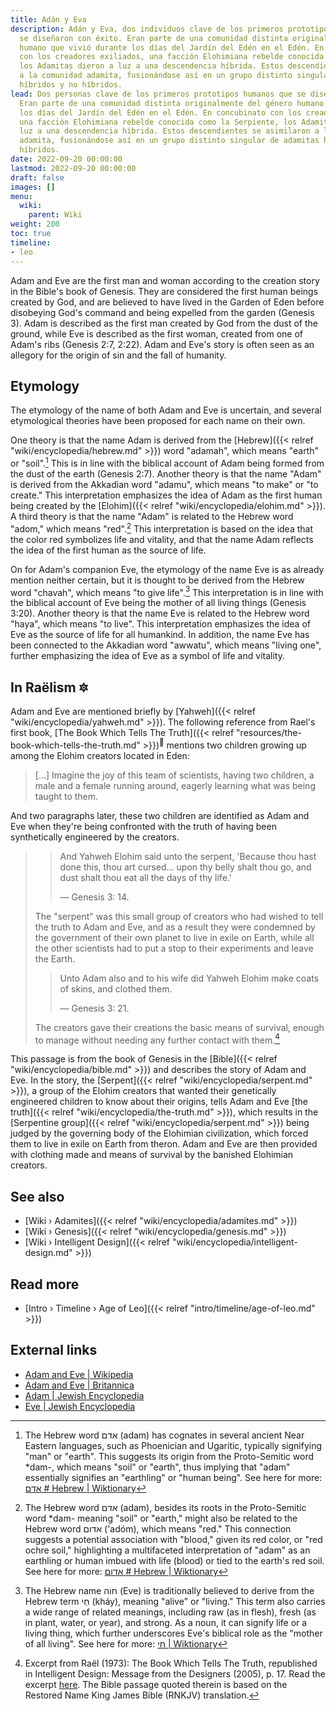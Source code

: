 ```yaml
---
title: Adán y Eva
description: Adán y Eva, dos individuos clave de los primeros prototipos humanos que
  se diseñaron con éxito. Eran parte de una comunidad distinta originalmente del género
  humano que vivió durante los días del Jardín del Edén en el Edén. En concubinato
  con los creadores exiliados, una facción Elohimiana rebelde conocida como la Serpiente,
  los Adamitas dieron a luz a una descendencia híbrida. Estos descendientes se asimilaron
  a la comunidad adamita, fusionándose así en un grupo distinto singular de adamitas
  híbridos y no híbridos.
lead: Dos personas clave de los primeros prototipos humanos que se diseñaron con éxito.
  Eran parte de una comunidad distinta originalmente del género humano que vivió durante
  los días del Jardín del Edén en el Edén. En concubinato con los creadores exiliados,
  una facción Elohimiana rebelde conocida como la Serpiente, los Adamitas dieron a
  luz a una descendencia híbrida. Estos descendientes se asimilaron a la comunidad
  adamita, fusionándose así en un grupo distinto singular de adamitas híbridos y no
  híbridos.
date: 2022-09-20 00:00:00
lastmod: 2022-09-20 00:00:00
draft: false
images: []
menu:
  wiki:
    parent: Wiki
weight: 200
toc: true
timeline:
- leo
---
```


Adam and Eve are the first man and woman according to the creation story in the Bible's book of Genesis. They are considered the first human beings created by God, and are believed to have lived in the Garden of Eden before disobeying God's command and being expelled from the garden (Genesis 3). Adam is described as the first man created by God from the dust of the ground, while Eve is described as the first woman, created from one of Adam's ribs (Genesis 2:7, 2:22). Adam and Eve's story is often seen as an allegory for the origin of sin and the fall of humanity.

## Etymology

The etymology of the name of both Adam and Eve is uncertain, and several etymological theories have been proposed for each name on their own.

One theory is that the name Adam is derived from the [Hebrew]({{< relref "wiki/encyclopedia/hebrew.md" >}}) word "adamah", which means "earth" or "soil".[^soil] This is in line with the biblical account of Adam being formed from the dust of the earth (Genesis 2:7). Another theory is that the name "Adam" is derived from the Akkadian word "adamu", which means "to make" or "to create." This interpretation emphasizes the idea of Adam as the first human being created by the [Elohim]({{< relref "wiki/encyclopedia/elohim.md" >}}). A third theory is that the name "Adam" is related to the Hebrew word "adom," which means "red".[^red] This interpretation is based on the idea that the color red symbolizes life and vitality, and that the name Adam reflects the idea of the first human as the source of life.

On for Adam's companion Eve, the etymology of the name Eve is as already mention neither certain, but it is thought to be derived from the Hebrew word "chavah", which means "to give life".[^alive] This interpretation is in line with the biblical account of Eve being the mother of all living things (Genesis 3:20). Another theory is that the name Eve is related to the Hebrew word "haya", which means "to live". This interpretation emphasizes the idea of Eve as the source of life for all humankind. In addition, the name Eve has been connected to the Akkadian word "awwatu", which means "living one", further emphasizing the idea of Eve as a symbol of life and vitality.

[^soil]: The Hebrew word אדם (adam) has cognates in several ancient Near Eastern languages, such as Phoenician and Ugaritic, typically signifying "man" or "earth". This suggests its origin from the Proto-Semitic word *dam-, which means "soil" or "earth", thus implying that "adam" essentially signifies an "earthling" or "human being". See here for more: [אדם # Hebrew | Wiktionary](https://en.wiktionary.org/wiki/%D7%90%D7%93%D7%9D#Hebrew)

[^red]: The Hebrew word אדם (adam), besides its roots in the Proto-Semitic word *dam- meaning "soil" or "earth," might also be related to the Hebrew word אדום ('adóm), which means "red." This connection suggests a potential association with "blood," given its red color, or "red ochre soil," highlighting a multifaceted interpretation of "adam" as an earthling or human imbued with life (blood) or tied to the earth's red soil. See here for more: [אדום # Hebrew | Wiktionary](https://en.wiktionary.org/wiki/%D7%90%D7%93%D7%95%D7%9D#Hebrew)

[^alive]: The Hebrew name חוה (Eve) is traditionally believed to derive from the Hebrew term חַי (kháy), meaning "alive" or "living." This term also carries a wide range of related meanings, including raw (as in flesh), fresh (as in plant, water, or year), and strong. As a noun, it can signify life or a living thing, which further underscores Eve's biblical role as the "mother of all living". See here for more: [חי | Wiktionary](https://en.wiktionary.org/wiki/%D7%97%D7%99#Hebrew)

## In Raëlism 🔯

Adam and Eve are mentioned briefly by [Yahweh]({{< relref "wiki/encyclopedia/yahweh.md" >}}). The following reference from Rael's first book, [The Book Which Tells The Truth]({{< relref "resources/the-book-which-tells-the-truth.md" >}})<sup>📖</sup> mentions two children growing up among the Elohim creators located in Eden:

> [...] Imagine the joy of this team of scientists, having two children, a male and a female running around, eagerly learning what was being taught to them.

And two paragraphs later, these two children are identified as Adam and Eve when they're being confronted with the truth of having been synthetically engineered by the creators.

>> And Yahweh Elohim said unto the serpent, 'Because thou hast done this, thou art cursed... upon thy belly shalt thou go, and dust shalt thou eat all the days of thy life.'
>>
>> — Genesis 3: 14.
>
> The "serpent" was this small group of creators who had wished to tell the truth to Adam and Eve, and as a result they were condemned by the government of their own planet to live in exile on Earth, while all the other scientists had to put a stop to their experiments and leave the Earth.
>
>> Unto Adam also and to his wife did Yahweh Elohim make coats of skins, and clothed them.
>>
>> — Genesis 3: 21.
>
> The creators gave their creations the basic means of survival, enough to manage without needing any further contact with them.[^fruit]

This passage is from the book of Genesis in the [Bible]({{< relref "wiki/encyclopedia/bible.md" >}}) and describes the story of Adam and Eve. In the story, the [Serpent]({{< relref "wiki/encyclopedia/serpent.md" >}}), a group of the Elohim creators that wanted their genetically engineered children to know about their origins, tells Adam and Eve [the truth]({{< relref "wiki/encyclopedia/the-truth.md" >}}), which results in the [Serpentine group]({{< relref "wiki/encyclopedia/serpent.md" >}}) being judged by the governing body of the Elohimian civilization, which forced them to live in exile on Earth from theron. Adam and Eve are then provided with clothing made and means of survival by the banished Elohimian creators.

[^fruit]: Excerpt from Raël (1973): The Book Which Tells The Truth, republished in Intelligent Design: Message from the Designers (2005), p. 17. Read the excerpt [here](https://wheelofheaven.github.io/rael-one-the-book-which-tells-the-truth/2_the_truth.html#genesis). The Bible passage quoted therein is based on the Restored Name King James Bible (RNKJV) translation.

## See also

- [Wiki › Adamites]({{< relref "wiki/encyclopedia/adamites.md" >}})
- [Wiki › Genesis]({{< relref "wiki/encyclopedia/genesis.md" >}})
- [Wiki › Intelligent Design]({{< relref "wiki/encyclopedia/intelligent-design.md" >}})

## Read more

- [Intro › Timeline › Age of Leo]({{< relref "intro/timeline/age-of-leo.md" >}})

## External links

- [Adam and Eve | Wikipedia](https://en.wikipedia.org/wiki/Adam_and_Eve)
- [Adam and Eve | Britannica](https://www.britannica.com/biography/Adam-and-Eve-biblical-literary-figures)
- [Adam | Jewish Encyclopedia](https://jewishencyclopedia.com/articles/758-adam)
- [Eve | Jewish Encyclopedia](https://jewishencyclopedia.com/articles/5916-eve)
